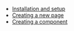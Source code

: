 * [Installation and setup](./installation-and-setup.md)
* [Creating a new page](./pages.md)
* [Creating a component](./components.md)
